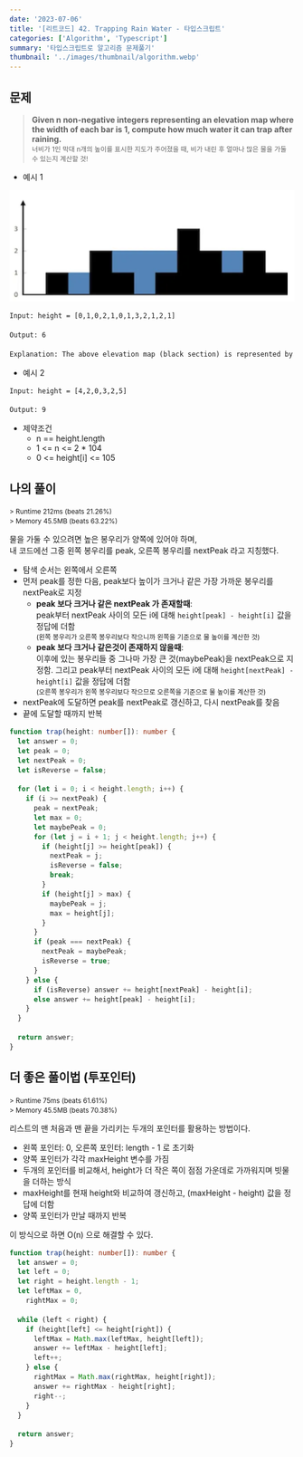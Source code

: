 ```yaml
---
date: '2023-07-06'
title: '[리트코드] 42. Trapping Rain Water - 타입스크립트'
categories: ['Algorithm', 'Typescript']
summary: '타입스크립트로 알고리즘 문제풀기'
thumbnail: '../images/thumbnail/algorithm.webp'
---
```


## 문제

> **Given n non-negative integers representing an elevation map where the width of each bar is 1, compute how much water it can trap after raining.** <br> <small>너비가 1인 막대 n개의 높이를 표시한 지도가 주어졌을 때, 비가 내린 후 얼마나 많은 물을 가둘 수 있는지 계산할 것!</small>

- 예시 1

![](../images/content/2023-07-06-22-23-07.webp)

```txt
Input: height = [0,1,0,2,1,0,1,3,2,1,2,1]

Output: 6

Explanation: The above elevation map (black section) is represented by array [0,1,0,2,1,0,1,3,2,1,2,1]. In this case, 6 units of rain water (blue section) are being trapped.
```

- 예시 2

```txt
Input: height = [4,2,0,3,2,5]

Output: 9
```

- 제약조건
	- n == height.length
	- 1 <= n <= 2 * 104
	- 0 <= height[i] <= 105

## 나의 풀이

<small>> Runtime 212ms (beats 21.26%)</small><br>
<small>> Memory 45.5MB (beats 63.22%)</small>

물을 가둘 수 있으려면 높은 봉우리가 양쪽에 있어야 하며,   
내 코드에선 그중 왼쪽 봉우리를 peak, 오른쪽 봉우리를 nextPeak 라고 지칭했다.

- 탐색 순서는 왼쪽에서 오른쪽
- 먼저 peak를 정한 다음, peak보다 높이가 크거나 같은 가장 가까운 봉우리를 nextPeak로 지정
	- **peak 보다 크거나 같은 nextPeak 가 존재할때**: <br>peak부터 nextPeak 사이의 모든 i에 대해 `height[peak] - height[i]` 값을 정답에 더함 <br><small>(왼쪽 봉우리가 오른쪽 봉우리보다 작으니까 왼쪽을 기준으로 물 높이를 계산한 것)</small>
	- **peak 보다 크거나 같은것이 존재하지 않을때**: <br>이후에 있는 봉우리들 중 그나마 가장 큰 것(maybePeak)을 nextPeak으로 지정함. 그리고 peak부터 nextPeak 사이의 모든 i에 대해 `height[nextPeak] - height[i]` 값을 정답에 더함 <br><small>(오른쪽 봉우리가 왼쪽 봉우리보다 작으므로 오른쪽을 기준으로 물 높이를 계산한 것)</small>
- nextPeak에 도달하면 peak를 nextPeak로 갱신하고, 다시 nextPeak를 찾음
- 끝에 도달할 때까지 반복

<div class="code-header">
	<span class="red btn"></span>
	<span class="yellow btn"></span>
	<span class="green btn"></span>
</div>

```ts
function trap(height: number[]): number {
  let answer = 0;
  let peak = 0;
  let nextPeak = 0;
  let isReverse = false;

  for (let i = 0; i < height.length; i++) {
    if (i >= nextPeak) {
      peak = nextPeak;
      let max = 0;
      let maybePeak = 0;
      for (let j = i + 1; j < height.length; j++) {
        if (height[j] >= height[peak]) {
          nextPeak = j;
          isReverse = false;
          break;
        }
        if (height[j] > max) {
          maybePeak = j;
          max = height[j];
        }
      }
      if (peak === nextPeak) {
        nextPeak = maybePeak;
        isReverse = true;
      }
    } else {
      if (isReverse) answer += height[nextPeak] - height[i];
      else answer += height[peak] - height[i];
    }
  }

  return answer;
}
```

## 더 좋은 풀이법 (투포인터)

<small>> Runtime 75ms (beats 61.61%)</small><br>
<small>> Memory 45.5MB (beats 70.38%)</small>

리스트의 맨 처음과 맨 끝을 가리키는 두개의 포인터를 활용하는 방법이다.

- 왼쪽 포인터: 0, 오른쪽 포인터: length - 1 로 초기화
- 양쪽 포인터가 각각 maxHeight 변수를 가짐
- 두개의 포인터를 비교해서, height가 더 작은 쪽이 점점 가운데로 가까워지며 빗물을 더하는 방식
- maxHeight를 현재 height와 비교하여 갱신하고, (maxHeight - height) 값을 정답에 더함
- 양쪽 포인터가 만날 때까지 반복

이 방식으로 하면 O(n) 으로 해결할 수 있다.

<div class="code-header">
	<span class="red btn"></span>
	<span class="yellow btn"></span>
	<span class="green btn"></span>
</div>

```ts
function trap(height: number[]): number {
  let answer = 0;
  let left = 0;
  let right = height.length - 1;
  let leftMax = 0,
    rightMax = 0;

  while (left < right) {
    if (height[left] <= height[right]) {
      leftMax = Math.max(leftMax, height[left]);
      answer += leftMax - height[left];
      left++;
    } else {
      rightMax = Math.max(rightMax, height[right]);
      answer += rightMax - height[right];
      right--;
    }
  }

  return answer;
}
```